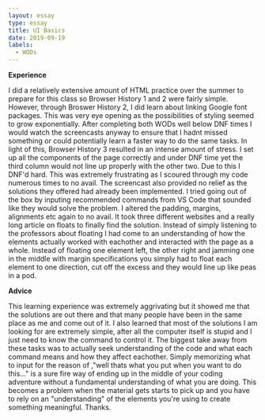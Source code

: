 ```yaml
---
layout: essay
type: essay
title: UI Basics
date: 2019-09-19
labels: 
  - WODs
---
```


__Experience__

I did a relatively extensive amount of HTML practice over the summer to prepare for this class so Browser History 1 and 2 were fairly simple. However, through Broswer History 2, I did learn about linking Google font packages. This was very eye opening as the possibilities of styling seemed to grow exponentially. After completing both WODs well below DNF times I would watch the screencasts anyway to ensure that I hadnt missed something or could potentially learn a faster way to do the same tasks. In light of this, Browser History 3 resulted in an intense amount of stress. I set up all the components of the page correctly and under DNF time yet the third column would not line up properly with the other two. Due to this I DNF'd hard. This was extremely frustrating as I scoured through my code numerous times to no avail. The screencast also provided no relief as the solutions they offered had already been implemented. I tried going out of the box by inputing recommended commands from VS Code that sounded like they would solve the problem. I altered the padding, margins, alignments etc again to no avail. It took three different websites and a really long article on floats to finally find the solution. Instead of simply listening to the professors about floating I had come to an understanding of how the elements actually worked with eachother and interacted with the page as a whole. Instead of floating one element left, the other right and jamming one in the middle with margin specifications you simply had to float each element to one direction, cut off the excess and they would line up like peas in a pod. 

__Advice__

This learning experience was extremely aggrivating but it showed me that the solutions are out there and that many people have been in the same place as me and come out of it. I also learned that most of the solutions I am looking for are extremely simple, after all the computer itself is stupid and I just need to know the command to control it. The biggest take away from these tasks was to actually seek understanding of the code and what each command means and how they affect eachother. Simply memorizing what to input for the reason of ,"well thats what you put when you want to do this..." is a sure fire way of ending up in the middle of your coding adventure without a fundamental understanding of what you are doing. This becomes a problem when the material gets starts to pick up and you have to rely on an "understanding" of the elements you're using to create something meaningful. Thanks.
